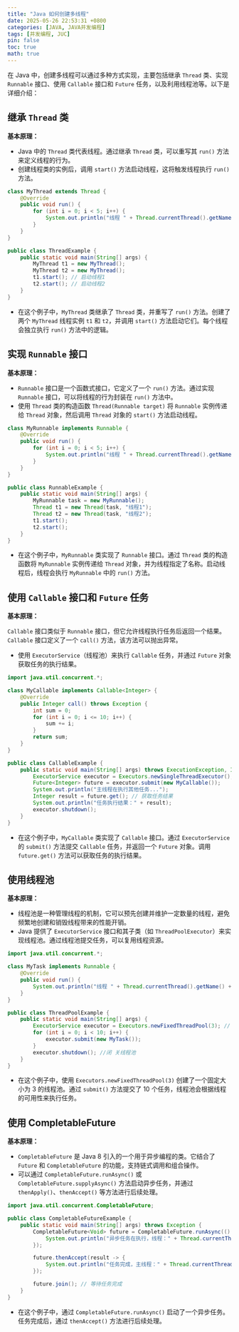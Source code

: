 ```yaml
---
title: "Java 如何创建多线程"
date: 2025-05-26 22:53:31 +0800
categories: [JAVA, JAVA并发编程]
tags: [并发编程, JUC]
pin: false
toc: true
math: true
---
```


在 Java 中，创建多线程可以通过多种方式实现，主要包括继承 `Thread` 类、实现 `Runnable` 接口、使用 `Callable` 接口和 `Future` 任务，以及利用线程池等。以下是详细介绍：

## 继承 `Thread` 类

**基本原理：**

- Java 中的 `Thread` 类代表线程。通过继承 `Thread` 类，可以重写其 `run()` 方法来定义线程的行为。
- 创建线程类的实例后，调用 `start()` 方法启动线程，这将触发线程执行 `run()` 方法。

```java
class MyThread extends Thread {
    @Override
    public void run() {
        for (int i = 0; i < 5; i++) {
            System.out.println("线程 " + Thread.currentThread().getName() + " 打印：" + i);
        }
    }
}

public class ThreadExample {
    public static void main(String[] args) {
        MyThread t1 = new MyThread();
        MyThread t2 = new MyThread();
        t1.start(); // 启动线程1
        t2.start(); // 启动线程2
    }
}
```

- 在这个例子中，`MyThread` 类继承了 `Thread` 类，并重写了 `run()` 方法。创建了两个 `MyThread` 线程实例 `t1` 和 `t2`，并调用 `start()` 方法启动它们。每个线程会独立执行 `run()` 方法中的逻辑。

## 实现 `Runnable` 接口

**基本原理：**

- `Runnable` 接口是一个函数式接口，它定义了一个 `run()` 方法。通过实现 `Runnable` 接口，可以将线程的行为封装在 `run()` 方法中。
- 使用 `Thread` 类的构造函数 `Thread(Runnable target)` 将 `Runnable` 实例传递给 `Thread` 对象，然后调用 `Thread` 对象的 `start()` 方法启动线程。

```java
class MyRunnable implements Runnable {
    @Override
    public void run() {
        for (int i = 0; i < 5; i++) {
            System.out.println("线程 " + Thread.currentThread().getName() + " 打印：" + i);
        }
    }
}

public class RunnableExample {
    public static void main(String[] args) {
        MyRunnable task = new MyRunnable();
        Thread t1 = new Thread(task, "线程1");
        Thread t2 = new Thread(task, "线程2");
        t1.start();
        t2.start();
    }
}
```

- 在这个例子中，`MyRunnable` 类实现了 `Runnable` 接口。通过 `Thread` 类的构造函数将 `MyRunnable` 实例传递给 `Thread` 对象，并为线程指定了名称。启动线程后，线程会执行 `MyRunnable` 中的 `run()` 方法。

## 使用 `Callable` 接口和 `Future` 任务

**基本原理：**

`Callable` 接口类似于 `Runnable` 接口，但它允许线程执行任务后返回一个结果。`Callable` 接口定义了一个 `call()` 方法，该方法可以抛出异常。

- 使用 `ExecutorService`（线程池）来执行 `Callable` 任务，并通过 `Future` 对象获取任务的执行结果。

```java
import java.util.concurrent.*;

class MyCallable implements Callable<Integer> {
    @Override
    public Integer call() throws Exception {
        int sum = 0;
        for (int i = 0; i <= 10; i++) {
            sum += i;
        }
        return sum;
    }
}

public class CallableExample {
    public static void main(String[] args) throws ExecutionException, InterruptedException {
        ExecutorService executor = Executors.newSingleThreadExecutor();
        Future<Integer> future = executor.submit(new MyCallable());
        System.out.println("主线程在执行其他任务...");
        Integer result = future.get(); // 获取任务结果
        System.out.println("任务执行结果：" + result);
        executor.shutdown();
    }
}
```

- 在这个例子中，`MyCallable` 类实现了 `Callable` 接口。通过 `ExecutorService` 的 `submit()` 方法提交 `Callable` 任务，并返回一个 `Future` 对象。调用 `future.get()` 方法可以获取任务的执行结果。

## 使用线程池

**基本原理：**

- 线程池是一种管理线程的机制，它可以预先创建并维护一定数量的线程，避免频繁地创建和销毁线程带来的性能开销。
- Java 提供了 `ExecutorService` 接口和其子类（如 `ThreadPoolExecutor`）来实现线程池。通过线程池提交任务，可以复用线程资源。

```java
import java.util.concurrent.*;

class MyTask implements Runnable {
    @Override
    public void run() {
        System.out.println("线程 " + Thread.currentThread().getName() + " 执行任务");
    }
}

public class ThreadPoolExample {
    public static void main(String[] args) {
        ExecutorService executor = Executors.newFixedThreadPool(3); // 创建固定大小的线程池
        for (int i = 0; i < 10; i++) {
            executor.submit(new MyTask());
        }
        executor.shutdown(); //闭 关线程池
    }
}
```

- 在这个例子中，使用 `Executors.newFixedThreadPool(3)` 创建了一个固定大小为 3 的线程池。通过 `submit()` 方法提交了 10 个任务，线程池会根据线程的可用性来执行任务。

## 使用 CompletableFuture

**基本原理：**

- `CompletableFuture` 是 Java 8 引入的一个用于异步编程的类。它结合了 `Future` 和 `CompletableFuture` 的功能，支持链式调用和组合操作。
- 可以通过 `CompletableFuture.runAsync()` 或 `CompletableFuture.supplyAsync()` 方法启动异步任务，并通过 `thenApply()`、`thenAccept()` 等方法进行后续处理。

```java
import java.util.concurrent.CompletableFuture;

public class CompletableFutureExample {
    public static void main(String[] args) throws Exception {
        CompletableFuture<Void> future = CompletableFuture.runAsync(() -> {
            System.out.println("异步任务在执行，线程：" + Thread.currentThread().getName());
        });

        future.thenAccept(result -> {
            System.out.println("任务完成，主线程：" + Thread.currentThread().getName());
        });

        future.join(); // 等待任务完成
    }
}
```

- 在这个例子中，通过 `CompletableFuture.runAsync()` 启动了一个异步任务。任务完成后，通过 `thenAccept()` 方法进行后续处理。
